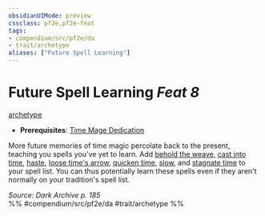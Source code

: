 ```yaml
---
obsidianUIMode: preview
cssclass: pf2e,pf2e-feat
tags:
- compendium/src/pf2e/da
- trait/archetype
aliases: ["Future Spell Learning"]
---
```

# Future Spell Learning  *Feat 8*  
[archetype](../../rules/traits/archetype.md)  

- **Prerequisites**: [Time Mage Dedication](time-mage-dedication-da.md)

More future memories of time magic percolate back to the present, teaching you spells you've yet to learn. Add [behold the weave](../spells/behold-the-weave-da.md), [cast into time](../spells/cast-into-time-som.md), [haste](../spells/haste.md), [loose time's arrow](../spells/loose-times-arrow-da.md), [quicken time](../spells/quicken-time-da.md), [slow](../spells/slow.md), and [stagnate time](../spells/stagnate-time-da.md) to your spell list. You can thus potentially learn these spells even if they aren't normally on your tradition's spell list.

*Source: Dark Archive p. 185*  
%% #compendium/src/pf2e/da #trait/archetype %%
